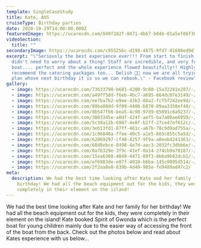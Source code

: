 ```yaml
---
template: SingleCaseStudy
title: Kate, AUS
cruiseType: Birthday parties
date: 2020-10-29T14:00:00.000Z
featuredImage: https://ucarecdn.com/049f282f-8471-4bb7-b04b-01a5ef86f38e/
videoSection:
  title: ""
secondaryImage: https://ucarecdn.com/c955256c-d198-4875-9fd7-01608ed9df8e/-/preview/-/enhance/43/
excerpt: "\"Seriously the best experience ever!!! From start to finish, you
  didn't need to worry about a thing! Staff are incredible, and very funny,
  boat.... perfect and the whole experience flowed beautifully!! Highly
  recommend the catering packages too... Delish 🙌🏻 now we are all trying to
  plan whose next birthday it is so we can rebook.\" - Facebook review"
gallery:
  - image: https://ucarecdn.com/73633790-b681-4200-9c80-15a32281e287/-/preview/-/enhance/11/
  - image: https://ucarecdn.com/a49ff5dd-f6eb-4bc7-a695-664dc07e3149/-/preview/-/enhance/21/
  - image: https://ucarecdn.com/ee7ba7b2-e9ee-43b3-88a2-fcf5f242ee9d/-/preview/-/enhance/50/
  - image: https://ucarecdn.com/89ba08dd-9f09-4406-b870-09aa3358ef40/-/crop/2776x2000/224,0/-/preview/-/enhance/38/
  - image: https://ucarecdn.com/0b547fb6-bea5-4c98-97d9-65091c6a9237/-/preview/-/enhance/19/
  - image: https://ucarecdn.com/3083345e-a0df-424f-aef5-ba7a08ae6959/-/preview/-/enhance/31/
  - image: https://ucarecdn.com/5c39a12b-6987-4e8f-b27f-27ce47ef612c/-/preview/-/enhance/26/
  - image: https://ucarecdn.com/3eb13fd1-87ff-461c-a67b-78c9d9ad755a/-/preview/-/enhance/11/
  - image: https://ucarecdn.com/1c06840a-ffee-40c5-a1e5-605c855c5a5d/-/preview/-/enhance/17/
  - image: https://ucarecdn.com/62869297-cf48-4257-9f9a-a0eeb4241363/-/preview/-/enhance/33/
  - image: https://ucarecdn.com/68d8ebce-8498-4e7d-aac3-2032fc3dbb6e/-/preview/-/enhance/30/
  - image: https://ucarecdn.com/0a7b329e-3f9c-41ef-8a14-274cb9a78187/-/preview/-/enhance/50/
  - image: https://ucarecdn.com/15ea6308-4849-4471-89f3-8b6a9b82dcb1/-/preview/-/enhance/11/
  - image: https://ucarecdn.com/ef6983de-e07f-4018-b6ba-145c0895d514/-/preview/-/enhance/50/
  - image: https://ucarecdn.com/2f2aa8e8-839b-4d49-985e-fe9489ad47c2/
meta:
  description: We had the best time looking after Kate and her family for her
    birthday! We had all the beach equipment out for the kids, they were
    completely in their element on the island!
---
```

We had the best time looking after Kate and her family for her birthday! We had all the beach equipment out for the kids, they were completely in their element on the island! Kate booked Spirit of Gwonda which is the perfect boat for young children mainly due to the easier way of accessing the front of the boat from the back.  Check out the photos below and read about Kates experience with us below...